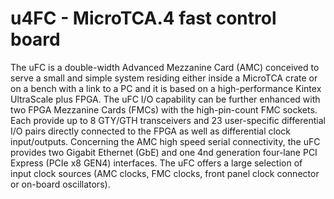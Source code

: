 # u4FC - MicroTCA.4 fast control board
The uFC is a double-width Advanced Mezzanine Card (AMC) conceived to serve a small and simple system residing either inside a MicroTCA crate or on a bench with a link to a PC and it is based on a high-performance Kintex UltraScale plus FPGA. The uFC I/O capability can be further enhanced with two FPGA Mezzanine Cards (FMCs) with the high-pin-count FMC sockets. Each provide up to 8 GTY/GTH transceivers and 23 user-specific differential I/O pairs directly connected to the FPGA as well as differential clock input/outputs. Concerning the AMC high speed serial connectivity, the uFC provides two Gigabit Ethernet (GbE) and one 4nd generation four-lane PCI Express (PCIe x8 GEN4) interfaces. The uFC offers a large selection of input clock sources (AMC clocks, FMC clocks, front panel clock connector or on-board oscillators).
